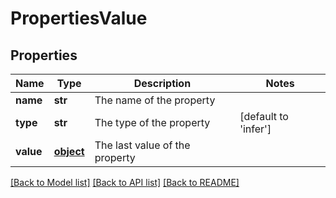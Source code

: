 # PropertiesValue

## Properties
Name | Type | Description | Notes
------------ | ------------- | ------------- | -------------
**name** | **str** | The name of the property | 
**type** | **str** | The type of the property | [default to 'infer']
**value** | [**object**](.md) | The last value of the property | 

[[Back to Model list]](../README.md#documentation-for-models) [[Back to API list]](../README.md#documentation-for-api-endpoints) [[Back to README]](../README.md)


